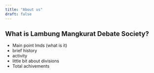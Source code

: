 ```yaml
---
title: "About us"
draft: false
---
```

## What is Lambung Mangkurat Debate Society?
- Main point lmds (what is it)
- brief history
- activity
- little bit about divisions
- Total achivements

